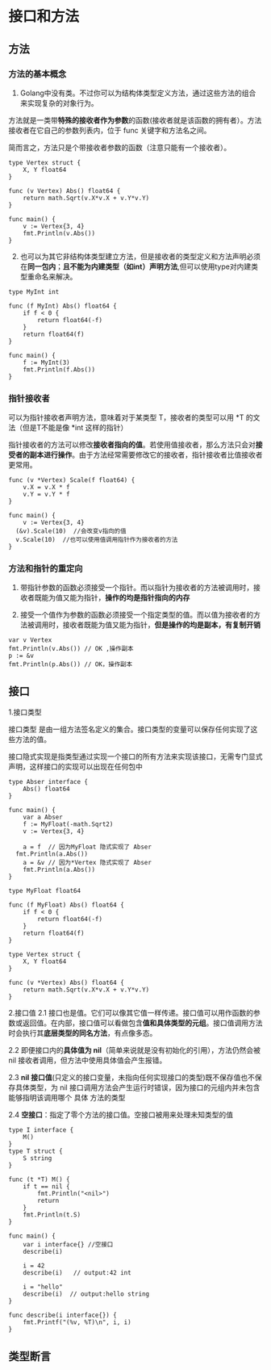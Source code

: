 # 接口和方法

## 方法

### 方法的基本概念
1. Golang中没有类。不过你可以为结构体类型定义方法，通过这些方法的组合来实现复杂的对象行为。

方法就是一类带**特殊的接收者作为参数**的函数(接收者就是该函数的拥有者）。方法接收者在它自己的参数列表内，位于 func 关键字和方法名之间。

简而言之，方法只是个带接收者参数的函数（注意只能有一个接收者）。
```
type Vertex struct {
	X, Y float64
}

func (v Vertex) Abs() float64 {
	return math.Sqrt(v.X*v.X + v.Y*v.Y)
}

func main() {
	v := Vertex{3, 4}
	fmt.Println(v.Abs())
}
```

2. 也可以为其它非结构体类型建立方法，但是接收者的类型定义和方法声明必须在**同一包内**；**且不能为内建类型（如int）声明方法**,但可以使用type对内建类型重命名来解决。
```
type MyInt int

func (f MyInt) Abs() float64 {
	if f < 0 {
		return float64(-f)
	}
	return float64(f)
}

func main() {
	f := MyInt(3)
	fmt.Println(f.Abs())
}
```

### 指针接收者
可以为指针接收者声明方法，意味着对于某类型 T，接收者的类型可以用 *T 的文法（但是T不能是像 *int 这样的指针）

指针接收者的方法可以修改**接收者指向的值**。若使用值接收者，那么方法只会对**接受者的副本进行操作**。由于方法经常需要修改它的接收者，指针接收者比值接收者更常用。
```
func (v *Vertex) Scale(f float64) {
	v.X = v.X * f
	v.Y = v.Y * f
}

func main() {
	v := Vertex{3, 4}
  (&v).Scale(10)  //会改变v指向的值
  v.Scale(10)  //也可以使用值调用指针作为接收者的方法
}
```
### 方法和指针的重定向
1. 带指针参数的函数必须接受一个指针。而以指针为接收者的方法被调用时，接收者既能为值又能为指针，**操作的均是指针指向的内存**

2. 接受一个值作为参数的函数必须接受一个指定类型的值。而以值为接收者的方法被调用时，接收者既能为值又能为指针，**但是操作的均是副本，有复制开销**
```
var v Vertex
fmt.Println(v.Abs()) // OK ,操作副本
p := &v
fmt.Println(p.Abs()) // OK，操作副本

```

## 接口
1.接口类型

接口类型 是由一组方法签名定义的集合。接口类型的变量可以保存任何实现了这些方法的值。

接口隐式实现是指类型通过实现一个接口的所有方法来实现该接口，无需专门显式声明，这样接口的实现可以出现在任何包中

```
type Abser interface {
	Abs() float64
}

func main() {
	var a Abser
	f := MyFloat(-math.Sqrt2)
	v := Vertex{3, 4}
  
	a = f  // 因为MyFloat 隐式实现了 Abser
  fmt.Println(a.Abs())
	a = &v // 因为*Vertex 隐式实现了 Abser
	fmt.Println(a.Abs())
}

type MyFloat float64

func (f MyFloat) Abs() float64 {
	if f < 0 {
		return float64(-f)
	}
	return float64(f)
}

type Vertex struct {
	X, Y float64
}

func (v *Vertex) Abs() float64 {
	return math.Sqrt(v.X*v.X + v.Y*v.Y)
}
```
2.接口值
2.1 接口也是值。它们可以像其它值一样传递。接口值可以用作函数的参数或返回值。在内部，接口值可以看做包含**值和具体类型的元组**。接口值调用方法时会执行其**底层类型的同名方法**，有点像多态。

2.2 即便接口内的**具体值为 nil**（简单来说就是没有初始化的引用），方法仍然会被 nil 接收者调用，但方法中使用具体值会产生报错。

2.3 **nil 接口值**(只定义的接口变量，未指向任何实现接口的类型)既不保存值也不保存具体类型，为 nil 接口调用方法会产生运行时错误，因为接口的元组内并未包含能够指明该调用哪个 具体 方法的类型

2.4 **空接口**：指定了零个方法的接口值。空接口被用来处理未知类型的值

```
type I interface {
	M()
}
type T struct {
	S string
}

func (t *T) M() {
	if t == nil {
		fmt.Println("<nil>")
		return
	}
	fmt.Println(t.S)
}

func main() {
	var i interface{} //空接口
	describe(i)

	i = 42
	describe(i)   // output:42 int

	i = "hello"
	describe(i)  // output:hello string
}

func describe(i interface{}) {
	fmt.Printf("(%v, %T)\n", i, i)
}

```

## 类型断言



